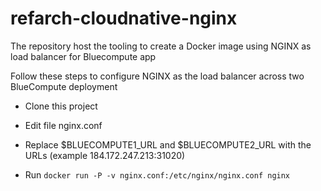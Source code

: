 # refarch-cloudnative-nginx
The repository host the tooling to create a Docker image using NGINX as load balancer for Bluecompute app

Follow these steps to configure NGINX as the load balancer across two BlueCompute deployment

* Clone this project

* Edit file nginx.conf

* Replace $BLUECOMPUTE1_URL and $BLUECOMPUTE2_URL with the URLs (example 184.172.247.213:31020)

* Run `docker run -P -v nginx.conf:/etc/nginx/nginx.conf nginx`
